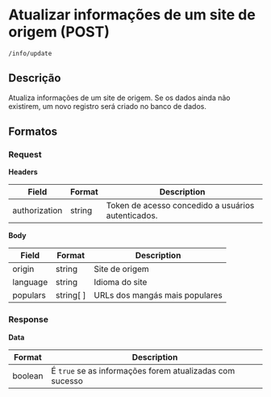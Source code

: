 # Atualizar informações de um site de origem (POST)

`/info/update`

## Descrição

Atualiza informações de um site de origem. Se os dados ainda não existirem, um novo registro será criado no banco de dados.

## Formatos

### Request

**Headers**

| Field         | Format | Description                                        |
| ------------- | ------ | -------------------------------------------------- |
| authorization | string | Token de acesso concedido a usuários autenticados. |

**Body**

| Field    | Format    | Description                    |
| -------- | --------- | ------------------------------ |
| origin   | string    | Site de origem                 |
| language | string    | Idioma do site                 |
| populars | string[ ] | URLs dos mangás mais populares |

### Response

**Data**

| Format  | Description                                              |
| ------- | -------------------------------------------------------- |
| boolean | É `true` se as informações forem atualizadas com sucesso |
